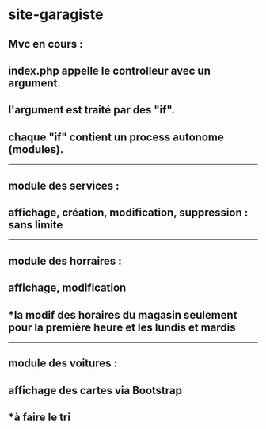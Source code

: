 # site-garagiste
Mvc en cours :
--------
index.php appelle le controlleur avec un argument.
--------
l'argument est traité par des "if".
--------
chaque "if" contient un process autonome (modules).
--------
--------
module des services :
--------
affichage, création, modification, suppression : sans limite
--------
--------
module des horraires :
--------
affichage, modification
--------
*la modif des horaires du magasin seulement pour la première heure et les lundis et mardis
--------
--------
module des voitures :
--------
affichage des cartes via Bootstrap
--------
*à faire le tri
--------
